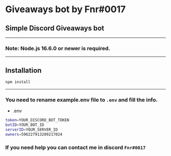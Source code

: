 # Giveaways bot by Fnr#0017

## Simple Discord Giveaways bot

---
### Note: Node.js 16.6.0 or newer is required.
---

## Installation

```sh
npm install
```

---
### You need to rename example.env file to `.env` and fill the info.

- .env
```sh
token=YOUR_DISCORD_BOT_TOKEN
botID=YOUR_BOT_ID
serverID=YOUR_SERVER_ID
owners=596227913209217024
```

### If you need help you can contact me in discord `Fnr#0017`
